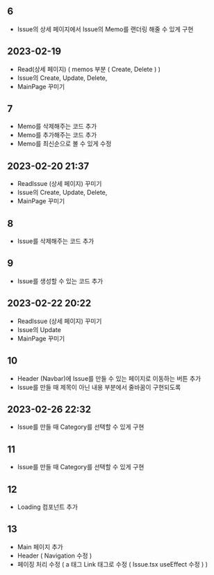 ## 6

- Issue의 상세 페이지에서 Issue의 Memo를 랜더링 해줄 수 있게 구현

## 2023-02-19

- Read(상세 페이지) ( memos 부분 ( Create, Delete ) )
- Issue의 Create, Update, Delete,
- MainPage 꾸미기

## 7

- Memo를 삭제해주는 코드 추가
- Memo를 추가해주는 코드 추가
- Memo를 최신순으로 볼 수 있게 수정

## 2023-02-20 21:37

- ReadIssue (상세 페이지) 꾸미기
- Issue의 Create, Update, Delete,
- MainPage 꾸미기

## 8

- Issue를 삭제해주는 코드 추가

## 9

- Issue를 생성할 수 있는 코드 추가

## 2023-02-22 20:22

- ReadIssue (상세 페이지) 꾸미기
- Issue의 Update
- MainPage 꾸미기

## 10

- Header (Navbar)에 Issue를 만들 수 있는 페이지로 이동하는 버튼 추가
- Issue를 만들 때 제목이 아닌 내용 부분에서 줄바꿈이 구현되도록

## 2023-02-26 22:32

- Issue를 만들 때 Category를 선택할 수 있게 구현

## 11

- Issue를 만들 때 Category를 선택할 수 있게 구현

## 12

- Loading 컴포넌트 추가

## 13

- Main 페이지 추가
- Header ( Navigation 수정 )
- 페이징 처리 수정 ( a 태그 Link 태그로 수정 ( Issue.tsx useEffect 수정 ) )
